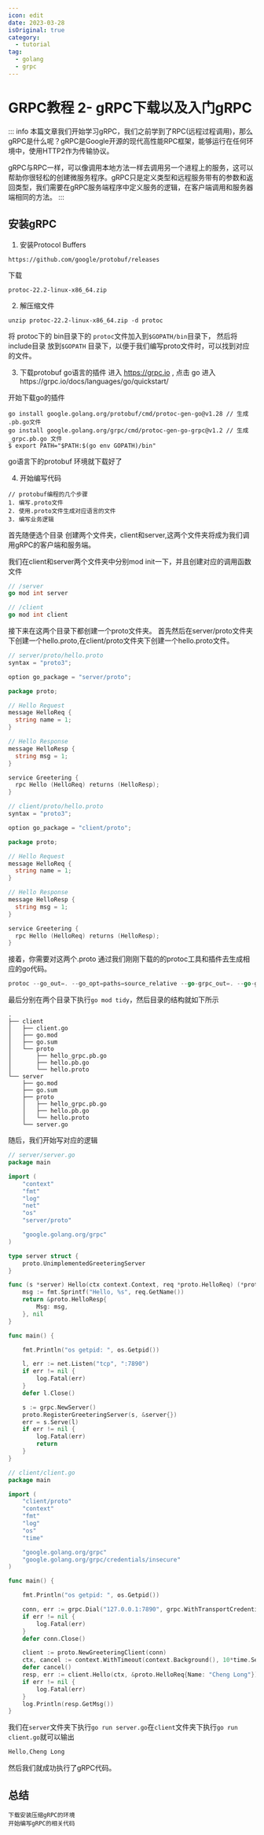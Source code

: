 ```yaml
---
icon: edit
date: 2023-03-28
isOriginal: true
category:
  - tutorial
tag:
  - golang
  - grpc
---
```


# GRPC教程 2- gRPC下载以及入门gRPC

::: info
本篇文章我们开始学习gRPC，我们之前学到了RPC(远程过程调用)，那么gRPC是什么呢？gRPC是Google开源的现代高性能RPC框架，能够运行在任何环境中，使用HTTP2作为传输协议。

gRPC与RPC一样，可以像调用本地方法一样去调用另一个进程上的服务，这可以帮助你很轻松的创建微服务程序。gRPC只是定义类型和远程服务带有的参数和返回类型，我们需要在gRPC服务端程序中定义服务的逻辑，在客户端调用和服务器端相同的方法。
:::

## 安装gRPC

1. 安装Protocol  Buffers

```shell
https://github.com/google/protobuf/releases
```

下载

```
protoc-22.2-linux-x86_64.zip
```

2. 解压缩文件

```
unzip protoc-22.2-linux-x86_64.zip -d protoc
```

将 protoc下的 bin目录下的 `protoc`文件加入到`$GOPATH/bin`目录下， 然后将include目录 放到`$GOPATH` 目录下，以便于我们编写proto文件时，可以找到对应的文件。

3. 下载protobuf go语言的插件
进入 https://grpc.io , 点击 go 进入https://grpc.io/docs/languages/go/quickstart/

开始下载go的插件

```
go install google.golang.org/protobuf/cmd/protoc-gen-go@v1.28 // 生成 .pb.go文件
go install google.golang.org/grpc/cmd/protoc-gen-go-grpc@v1.2 // 生成 _grpc.pb.go 文件
$ export PATH="$PATH:$(go env GOPATH)/bin"
```

go语言下的protobuf 环境就下载好了

4. 开始编写代码

```card
// protobuf编程的几个步骤
1. 编写.proto文件
2. 使用.proto文件生成对应语言的文件
3. 编写业务逻辑
```

首先随便选个目录 创建两个文件夹，client和server,这两个文件夹将成为我们调用gRPC的客户端和服务端。

我们在client和server两个文件夹中分别mod init一下，并且创建对应的调用函数文件

```go
// /server
go mod int server

// /client
go mod int client

```
接下来在这两个目录下都创建一个proto文件夹。
首先然后在server/proto文件夹下创建一个hello.proto,在client/proto文件夹下创建一个hello.proto文件。

```go
// server/proto/hello.proto
syntax = "proto3";

option go_package = "server/proto";

package proto;

// Hello Request
message HelloReq {
  string name = 1;
}

// Hello Response
message HelloResp {
  string msg = 1;
}

service Greetering {
  rpc Hello (HelloReq) returns (HelloResp);
}

// client/proto/hello.proto
syntax = "proto3";

option go_package = "client/proto";

package proto;

// Hello Request
message HelloReq {
  string name = 1;
}

// Hello Response
message HelloResp {
  string msg = 1;
}

service Greetering {
  rpc Hello (HelloReq) returns (HelloResp);
}
```

接着，你需要对这两个.proto 通过我们刚刚下载的的protoc工具和插件去生成相应的go代码。

```go
protoc --go_out=. --go_opt=paths=source_relative --go-grpc_out=. --go-grpc_opt=paths=source_relative --grpc-gateway_out=. --grpc-gateway_opt=paths=source_relative server/proto/hello.proto client/proto.hello.proto
```

最后分别在两个目录下执行`go mod tidy`，然后目录的结构就如下所示

```shell
.
├── client
│   ├── client.go
│   ├── go.mod
│   ├── go.sum
│   └── proto
│       ├── hello_grpc.pb.go
│       ├── hello.pb.go
│       └── hello.proto
└── server
    ├── go.mod
    ├── go.sum
    ├── proto
    │   ├── hello_grpc.pb.go
    │   ├── hello.pb.go
    │   └── hello.proto
    └── server.go
```

随后，我们开始写对应的逻辑

```go
// server/server.go
package main

import (
	"context"
	"fmt"
	"log"
	"net"
	"os"
	"server/proto"

	"google.golang.org/grpc"
)

type server struct {
	proto.UnimplementedGreeteringServer
}

func (s *server) Hello(ctx context.Context, req *proto.HelloReq) (*proto.HelloResp, error) {
	msg := fmt.Sprintf("Hello, %s", req.GetName())
	return &proto.HelloResp{
		Msg: msg,
	}, nil
}

func main() {

	fmt.Println("os getpid: ", os.Getpid())

	l, err := net.Listen("tcp", ":7890")
	if err != nil {
		log.Fatal(err)
	}
	defer l.Close()

	s := grpc.NewServer()
	proto.RegisterGreeteringServer(s, &server{})
	err = s.Serve(l)
	if err != nil {
		log.Fatal(err)
		return
	}
}
```

```go
// client/client.go
package main

import (
	"client/proto"
	"context"
	"fmt"
	"log"
	"os"
	"time"

	"google.golang.org/grpc"
	"google.golang.org/grpc/credentials/insecure"
)

func main() {

	fmt.Println("os getpid: ", os.Getpid())

	conn, err := grpc.Dial("127.0.0.1:7890", grpc.WithTransportCredentials(insecure.NewCredentials()))
	if err != nil {
		log.Fatal(err)
	}
	defer conn.Close()

	client := proto.NewGreeteringClient(conn)
	ctx, cancel := context.WithTimeout(context.Background(), 10*time.Second)
	defer cancel()
	resp, err := client.Hello(ctx, &proto.HelloReq{Name: "Cheng Long"})
	if err != nil {
		log.Fatal(err)
	}
	log.Println(resp.GetMsg())
}
```

我们在`server`文件夹下执行`go run server.go`在`client`文件夹下执行`go run client.go`就可以输出

```go
Hello,Cheng Long
```
然后我们就成功执行了gRPC代码。

## 总结
```card
下载安装压缩gRPC的环境
开始编写gRPC的相关代码
```


